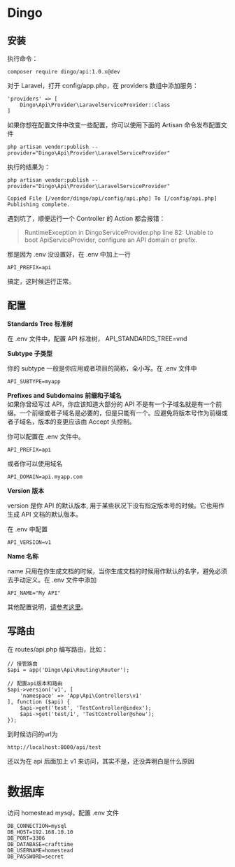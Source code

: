 # Dingo

## 安装

执行命令：

    composer require dingo/api:1.0.x@dev
    
对于 Laravel，打开 config/app.php，在 providers 数组中添加服务：

```
'providers' => [
    Dingo\Api\Provider\LaravelServiceProvider::class
]
```

如果你想在配置文件中改变一些配置，你可以使用下面的 Artisan 命令发布配置文件

    php artisan vendor:publish --provider="Dingo\Api\Provider\LaravelServiceProvider"
    
执行的结果为：

    php artisan vendor:publish --provider="Dingo\Api\Provider\LaravelServiceProvider"

    Copied File [/vendor/dingo/api/config/api.php] To [/config/api.php]
    Publishing complete.

遇到坑了，顺便运行一个 Controller 的 Action 都会报错：

> RuntimeException in DingoServiceProvider.php line 82:
> Unable to boot ApiServiceProvider, configure an API domain or prefix.

那是因为 .env 没设置好，在 .env 中加上一行

    API_PREFIX=api
    
搞定，这时候运行正常。

## 配置

**Standards Tree 标准树**

在 .env 文件中，配置 API 标准树，
    API_STANDARDS_TREE=vnd
    
**Subtype 子类型**

你的 subtype 一般是你应用或者项目的简称，全小写。在 .env 文件中

    API_SUBTYPE=myapp
    
**Prefixes and Subdomains 前缀和子域名**   
如果你曾经写过 API，你应该知道大部分的 API 不是有一个子域名就是有一个前缀。一个前缀或者子域名是必要的，但是只能有一个。应避免将版本号作为前缀或者子域名，版本的变更应该由 Accept 头控制。

你可以配置在 .env 文件中。

	API_PREFIX=api
	
或者你可以使用域名

    API_DOMAIN=api.myapp.com
    
**Version 版本**

version 是你 API 的默认版本, 用于某些状况下没有指定版本号的时候。它也用作生成 API 文档的默认版本。

在 .env 中配置

    API_VERSION=v1
    
**Name 名称**

name 只用在你生成文档的时候，当你生成文档的时候用作默认的名字，避免必须去手动定义。在 .env 文件中添加

    API_NAME="My API"
    
其他配置说明，[请参考这里](https://github.com/liyu001989/dingo-api-wiki-zh/blob/master/Configuration.md)。

## 写路由

在 routes/api.php 编写路由，比如：

```
// 接管路由
$api = app('Dingo\Api\Routing\Router');

// 配置api版本和路由
$api->version('v1', [
    'namespace' => 'App\Api\Controllers\v1'
], function ($api) {
    $api->get('test', 'TestController@index');
    $api->get('test/1', 'TestController@show');
});
```
到时候访问的url为

    http://localhost:8000/api/test
    
还以为在 api 后面加上 v1 来访问，其实不是，还没弄明白是什么原因

# 数据库
访问 homestead mysql，配置 .env 文件

    DB_CONNECTION=mysql
	DB_HOST=192.168.10.10
	DB_PORT=3306
	DB_DATABASE=crafttime
	DB_USERNAME=homestead
	DB_PASSWORD=secret
